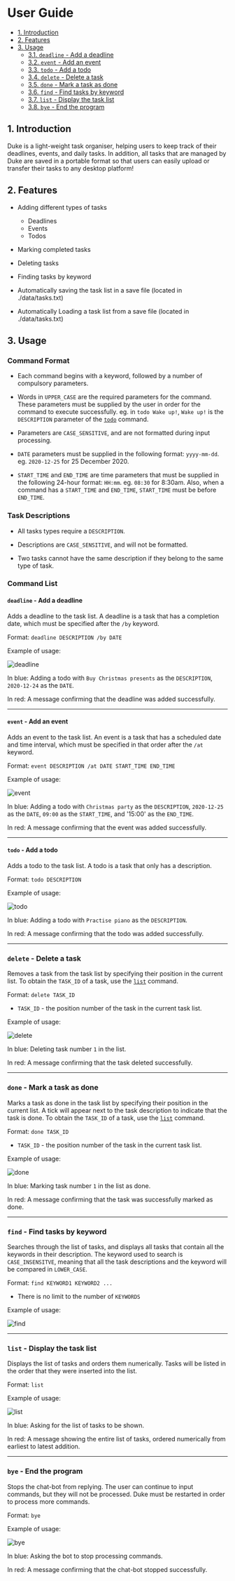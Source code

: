 # User Guide
* [1. Introduction](#1-introduction)  
* [2. Features](#2-features)  
* [3. Usage](#3-usage)  
    * [3.1. `deadline` - Add a deadline](#deadline---add-a-deadline)
    * [3.2. `event` - Add an event](#event---add-an-event)
    * [3.3. `todo` - Add a todo](#todo---add-a-todo)
    * [3.4. `delete` - Delete a task](#delete---delete-a-task)
    * [3.5. `done` - Mark a task as done](#done---mark-a-task-as-done)
    * [3.6. `find` - Find tasks by keyword](#find---find-tasks-by-keyword)
    * [3.7. `list` - Display the task list](#list---display-the-task-list)
    * [3.8. `bye` - End the program](#bye---end-the-program)


## 1. Introduction
Duke is a light-weight task organiser, helping users to keep track of their
deadlines, events, and daily tasks. In addition, all tasks that are managed by
Duke are saved in a portable format so that users can easily upload or transfer
their tasks to any desktop platform!


## 2. Features
* Adding different types of tasks
    * Deadlines
    * Events
    * Todos
    
* Marking completed tasks
* Deleting tasks
* Finding tasks by keyword
* Automatically saving the task list in a save file (located in ./data/tasks.txt)
* Automatically Loading a task list from a save file  (located in ./data/tasks.txt)


## 3. Usage

### Command Format
* Each command begins with a keyword, followed by a number of compulsory parameters.

* Words in `UPPER_CASE` are the required parameters for the command.
    These parameters must be supplied by the user in order for the command to
    execute successfully.
    eg. in `todo Wake up!`, `Wake up!` is the `DESCRIPTION` parameter
    of the [`todo`](#todo---add-a-todo) command.

- Parameters are `CASE_SENSITIVE`, and are not formatted during input processing.

- `DATE` parameters must be supplied in the following format: `yyyy-mm-dd`.
    eg. `2020-12-25` for 25 December 2020.

- `START_TIME` and `END_TIME` are time parameters that must be
    supplied in the following 24-hour format: `HH:mm`. eg. `08:30` for 8:30am.
    Also, when a command has a `START_TIME` and `END_TIME`,
    `START_TIME` must be before `END_TIME`.

### Task Descriptions
- All tasks types require a `DESCRIPTION`.

- Descriptions are `CASE_SENSITIVE`, and will not be formatted.

- Two tasks cannot have the same description if they belong to the same type of task.  

### Command List

#### `deadline` - Add a deadline

Adds a deadline to the task list.
A deadline is a task that has a completion date,
which must be specified after the `/by` keyword.  

Format: `deadline DESCRIPTION /by DATE`

Example of usage: 

![deadline](deadline.png)

In blue: Adding a todo with `Buy Christmas presents` as the `DESCRIPTION`,
`2020-12-24` as the `DATE`.  

In red: A message confirming that the deadline was added successfully.

---
#### `event` - Add an event

Adds an event to the task list.
An event is a task that has a scheduled date and time interval,
which must be specified in that order after the `/at` keyword.  

Format: `event DESCRIPTION /at DATE START_TIME END_TIME`

Example of usage: 

![event](event.png)

In blue: Adding a todo with `Christmas party` as the `DESCRIPTION`,
`2020-12-25` as the `DATE`,
`09:00` as the `START_TIME`, and
'15:00' as the `END_TIME`.  

In red: A message confirming that the event was added successfully.

---
#### `todo` - Add a todo

Adds a todo to the task list.
A todo is a task that only has a description.  

Format: `todo DESCRIPTION`

Example of usage: 

![todo](todo.png)

In blue: Adding a todo with `Practise piano` as the `DESCRIPTION`.  

In red: A message confirming that the todo was added successfully.

---
### `delete` - Delete a task

Removes a task from the task list by specifying their position in the current list.
To obtain the `TASK_ID` of a task, use the [`list`](#list---display-the-task-list) command.  

Format: `delete TASK_ID`
- `TASK_ID` - the position number of the task in the current task list.

Example of usage: 

![delete](delete.png)

In blue: Deleting task number `1` in the list.  

In red: A message confirming that the task deleted successfully.

---
### `done` - Mark a task as done

Marks a task as done in the task list by specifying their position in the current list.
A tick will appear next to the task description to indicate that the task is done.
To obtain the `TASK_ID` of a task, use the [`list`](#list---display-the-task-list) command.   

Format: `done TASK_ID`
- `TASK_ID` - the position number of the task in the current task list.

Example of usage: 

![done](done.png)

In blue: Marking task number `1` in the list as done.  

In red: A message confirming that the task was successfully marked as done.

---
### `find` - Find tasks by keyword

Searches through the list of tasks, and displays all tasks that contain
all the keywords in their description. The keyword used to search is `CASE_INSENSITVE`, meaning that
all the task descriptions and the keyword will be compared in `LOWER_CASE`.  

Format: `find KEYWORD1 KEYWORD2 ...`
- There is no limit to the number of `KEYWORDS`

Example of usage: 

![find](find.png)

---
### `list` - Display the task list

Displays the list of tasks and orders them numerically. Tasks will be listed in
the order that they were inserted into the list.  

Format: `list`

Example of usage: 

![list](list.png)

In blue: Asking for the list of tasks to be shown.  

In red: A message showing the entire list of tasks,
ordered numerically from earliest to latest addition.

---
### `bye` - End the program

Stops the chat-bot from replying. The user can continue to input commands,
but they will not be processed. Duke must be restarted in order to process more commands.  

Format: `bye`

Example of usage: 

![bye](bye.png)

In blue: Asking the bot to stop processing commands.  

In red: A message confirming that the chat-bot stopped successfully.
